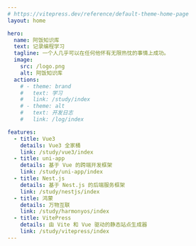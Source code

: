 ```yaml
---
# https://vitepress.dev/reference/default-theme-home-page
layout: home

hero:
  name: 阿饭知识库
  text: 记录编程学习
  tagline: 一个人几乎可以在任何他怀有无限热忱的事情上成功。
  image:
    src: /logo.png
    alt: 阿饭知识库
  actions:
    # - theme: brand
    #   text: 学习
    #   link: /study/index
    # - theme: alt
    #   text: 开发日志
    #   link: /log/index

features:
  - title: Vue3
    details: Vue3 全家桶
    link: /study/vue3/index
  - title: uni-app
    details: 基于 Vue 的跨端开发框架
    link: /study/uni-app/index
  - title: Nest.js
    details: 基于 Nest.js 的后端服务框架
    link: /study/nestjs/index
  - title: 鸿蒙
    details: 万物互联
    link: /study/harmonyos/index
  - title: VitePress
    details: 由 Vite 和 Vue 驱动的静态站点生成器
    link: /study/vitepress/index
---
```


